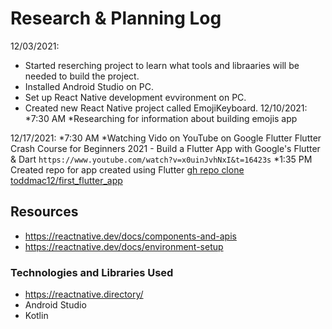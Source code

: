 # Research & Planning Log

12/03/2021:

* Started reserching project to learn what tools and libraaries will be needed to build the project.
* Installed Android Studio on PC.
* Set up React Native development evvironment on PC.
* Created new React Native project called EmojiKeyboard.
12/10/2021:
*7:30 AM
*Researching for information about building emojis app

12/17/2021:
*7:30 AM
*Watching Vido on YouTube on Google Flutter
Flutter Crash Course for Beginners 2021 - Build a Flutter App with Google's Flutter & Dart `https://www.youtube.com/watch?v=x0uinJvhNxI&t=16423s`
*1:35 PM
Created repo for app created using Flutter [gh repo clone toddmac12/first_flutter_app](https://github.com/toddmac12/first_flutter_app.git)
## Resources

* <https://reactnative.dev/docs/components-and-apis>
* <https://reactnative.dev/docs/environment-setup>

### Technologies and Libraries Used

* <https://reactnative.directory/>
* Android Studio
* Kotlin
